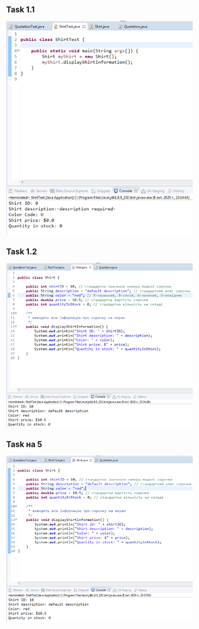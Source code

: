 Task 1.1
---
![1.1](https://github.com/ppc-ntu-khpi/34-first-lab-coldbeatz/blob/master/Solution/task1.1.png)

Task 1.2
---
![1.2](https://github.com/ppc-ntu-khpi/34-first-lab-coldbeatz/blob/master/Solution/task1.2.png)

Task на 5
---
![5](https://github.com/ppc-ntu-khpi/34-first-lab-coldbeatz/blob/master/Solution/task1.2(5).png)
